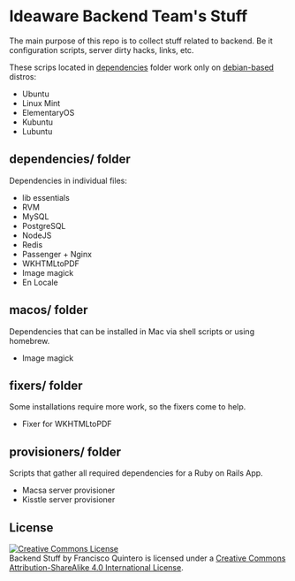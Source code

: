 # Ideaware Backend Team's Stuff

The main purpose of this repo is to collect stuff related to backend. Be it configuration scripts, server dirty hacks, links, etc.

These scrips located in [dependencies](dependencies/) folder work only on [debian-based](https://en.wikipedia.org/wiki/List_of_Linux_distributions#Debian-based) distros:

- Ubuntu
- Linux Mint
- ElementaryOS
- Kubuntu
- Lubuntu

## dependencies/ folder

Dependencies in individual files:

- lib essentials
- RVM
- MySQL
- PostgreSQL
- NodeJS
- Redis
- Passenger + Nginx
- WKHTMLtoPDF
- Image magick
- En Locale

## macos/ folder

Dependencies that can be installed in Mac via shell scripts or using homebrew.

- Image magick

## fixers/ folder

Some installations require more work, so the fixers come to help.

- Fixer for WKHTMLtoPDF

## provisioners/ folder

Scripts that gather all required dependencies for a Ruby on Rails App.

- Macsa server provisioner
- Kisstle server provisioner

## License

<a rel="license" href="http://creativecommons.org/licenses/by-sa/4.0/"><img alt="Creative Commons License" style="border-width:0" src="https://i.creativecommons.org/l/by-sa/4.0/88x31.png" /></a><br /><span xmlns:dct="http://purl.org/dc/terms/" property="dct:title">Backend Stuff</span> by <span xmlns:cc="http://creativecommons.org/ns#" property="cc:attributionName">Francisco Quintero</span> is licensed under a <a rel="license" href="http://creativecommons.org/licenses/by-sa/4.0/">Creative Commons Attribution-ShareAlike 4.0 International License</a>.